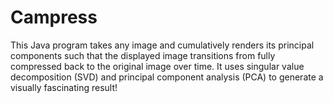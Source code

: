 # Campress

This Java program takes any image and cumulatively renders its principal components such that the displayed image transitions from fully compressed back to the original image over time. It uses singular value decomposition (SVD) and principal component analysis (PCA) to generate a visually fascinating result!
